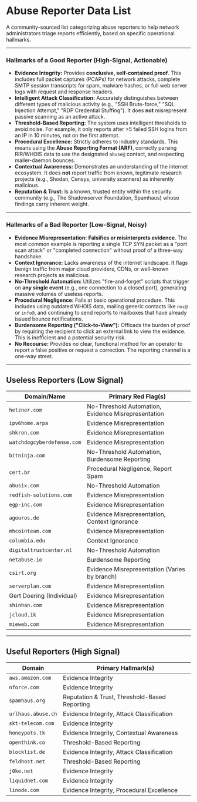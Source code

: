 # Abuse Reporter Data List

A community-sourced list categorizing abuse reporters to help network administrators triage reports efficiently, based on specific operational hallmarks.

---

### Hallmarks of a Good Reporter (High-Signal, Actionable)

* **Evidence Integrity:** Provides **conclusive, self-contained proof**. This includes full packet captures (PCAPs) for network attacks, complete SMTP session transcripts for spam, malware hashes, or full web server logs with request and response headers.
* **Intelligent Attack Classification:** Accurately distinguishes between different types of malicious activity (e.g., "SSH Brute-force," "SQL Injection Attempt," "RDP Credential Stuffing"). It does **not** misrepresent passive scanning as an active attack.
* **Threshold-Based Reporting:** The system uses intelligent thresholds to avoid noise. For example, it only reports after >5 failed SSH logins from an IP in 10 minutes, not on the first attempt.
* **Procedural Excellence:** Strictly adheres to industry standards. This means using the **Abuse Reporting Format (ARF)**, correctly parsing RIR/WHOIS data to use the designated `abuse@` contact, and respecting mailer-daemon bounces.
* **Contextual Awareness:** Demonstrates an understanding of the internet ecosystem. It does **not** report traffic from known, legitimate research projects (e.g., Shodan, Censys, university scanners) as inherently malicious.
* **Reputation & Trust:** Is a known, trusted entity within the security community (e.g., The Shadowserver Foundation, Spamhaus) whose findings carry inherent weight.

---

### Hallmarks of a Bad Reporter (Low-Signal, Noisy)

* **Evidence Misrepresentation:** **Falsifies or misinterprets evidence**. The most common example is reporting a single TCP SYN packet as a "port scan attack" or "completed connection" without proof of a three-way handshake.
* **Context Ignorance:** Lacks awareness of the internet landscape. It flags benign traffic from major cloud providers, CDNs, or well-known research projects as malicious.
* **No-Threshold Automation:** Utilizes "fire-and-forget" scripts that trigger on **any single event** (e.g., one connection to a closed port), generating massive volumes of useless reports.
* **Procedural Negligence:** Fails at basic operational procedure. This includes using outdated WHOIS data, mailing generic contacts like `noc@` or `info@`, and continuing to send reports to mailboxes that have already issued bounce notifications.
* **Burdensome Reporting ("Click-to-View"):** Offloads the burden of proof by requiring the recipient to click an external link to view the evidence. This is inefficient and a potential security risk.
* **No Recourse:** Provides no clear, functional method for an operator to report a false positive or request a correction. The reporting channel is a one-way street.

---

## Useless Reporters (Low Signal)

| Domain/Name                 | Primary Red Flag(s)                                 |
| --------------------------- | --------------------------------------------------- |
| `hetzner.com`               | No-Threshold Automation, Evidence Misrepresentation |
| `ipv6home.arpa`             | Evidence Misrepresentation                          |
| `shkron.com`                | Evidence Misrepresentation                          |
| `watchdogcyberdefense.com`  | Evidence Misrepresentation                          |
| `bitninja.com`              | No-Threshold Automation, Burdensome Reporting       |
| `cert.br`                   | Procedural Negligence, Report Spam                  |
| `abusix.com`                | No-Threshold Automation                             |
| `redfish-solutions.com`     | Evidence Misrepresentation                          |
| `egp-inc.com`               | Evidence Misrepresentation                          |
| `agouros.de`                | Evidence Misrepresentation, Context Ignorance       |
| `mhcointeam.com`            | Evidence Misrepresentation                          |
| `columbia.edu`              | Context Ignorance                                   |
| `digitaltrustcenter.nl`     | No-Threshold Automation                             |
| `netabuse.io`               | Burdensome Reporting                                |
| `csirt.org`                 | Evidence Misrepresentation (Varies by branch)       |
| `serverplan.com`            | Evidence Misrepresentation                          |
| Gert Doering (Individual)   | Evidence Misrepresentation                          |
| `shinhan.com`               | Evidence Misrepresentation                          |
| `jcloud.ik`                 | Evidence Misrepresentation                          |
| `mieweb.com`                | Evidence Misrepresentation                          |

---

## Useful Reporters (High Signal)

| Domain                | Primary Hallmark(s)                                 |
| --------------------- | --------------------------------------------------- |
| `aws.amazon.com`      | Evidence Integrity                                  |
| `nforce.com`          | Evidence Integrity                                  |
| `spamhaus.org`        | Reputation & Trust, Threshold-Based Reporting       |
| `urlhaus.abuse.ch`    | Evidence Integrity, Attack Classification           |
| `skt-telecom.com`     | Evidence Integrity                                  |
| `honeypots.tk`        | Evidence Integrity, Contextual Awareness            |
| `openthink.co`        | Threshold-Based Reporting                           |
| `blocklist.de`        | Evidence Integrity, Attack Classification           |
| `feldhost.net`        | Threshold-Based Reporting                           |
| `j0ke.net`            | Evidence Integrity                                  |
| `liquidnet.com`       | Evidence Integrity                                  |
| `linode.com`          | Evidence Integrity, Procedural Excellence           |
